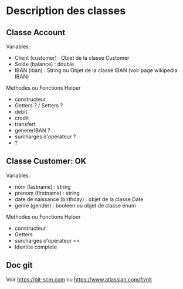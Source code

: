 # Description des classes
## Classe Account

Variables:
* Client (customer) :  Objet de la classe Customer
* Solde  (balance) :  double
* IBAN (iban) : String ou Objet de la classe IBAN (voir page wikipedia IBAN)

Methodes ou Fonctions Helper
* constructeur
* Getters ? / Setters ?
* debit
* credit
* transfert
* genererIBAN ?
* surcharges d'opérateur ?
* ?

## Classe Customer: OK

Variables:
* nom (lastname) : string
* prenom (firstname) : string
* date de naissance (birthday) : objet de la classe Date
* genre (gender) : booleen ou objet de classe enum

Methodes ou Fonctions Helper
* constructeur
* Getters 
* surcharges d'opérateur <<
* Identite complete


## Doc git
Voir https://git-scm.com ou https://www.atlassian.com/fr/git




